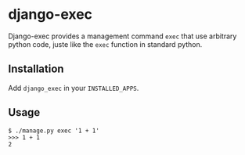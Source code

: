 # django-exec

Django-exec provides a management command `exec` that use arbitrary python
code, juste like the `exec` function in standard python.

## Installation

Add `django_exec` in your `INSTALLED_APPS`.

## Usage

    $ ./manage.py exec '1 + 1'
    >>> 1 + 1
    2
